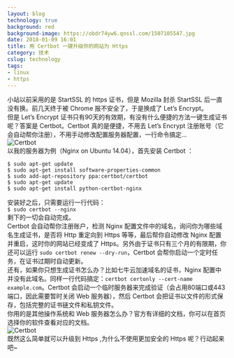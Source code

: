 ```yaml
---
layout: blog
technology: true
background: red
background-image: https://obdr74yw6.qnssl.com/1507105547.jpg
date: 2018-01-09 16:01
title: 用 Certbot 一键升级你的网站为 Https
category: 技术
cslug: technology
tags:
- linux
- https
---
```


小站以前采用的是 StartSSL 的 https 证书，但是 Mozilla 封杀 StartSSL 后一直没有换。前几天终于被 Chrome 报不安全了，于是换成了 Let’s Encrypt。  
但是 Let’s Encrypt 证书只有90天的有效期，有没有什么便捷的方法一键生成证书呢？答案是 Certbot。Certbot 真的是便捷，不用去 Let’s Encrypt 注册账号（它会自动帮你注册），不用手动修改配置服务器配置，一行命令搞定...  
![Certbot](https://obdr74yw6.qnssl.com/image/UblUwKAdq6zA71XiYb0OcUithG7Mvce5kZrk3ngJ.png)  
以我的服务器为例（Nginx on Ubuntu 14.04），首先安装 Certbot ：  
```
$ sudo apt-get update
$ sudo apt-get install software-properties-common
$ sudo add-apt-repository ppa:certbot/certbot
$ sudo apt-get update
$ sudo apt-get install python-certbot-nginx 
```
安装好之后，只需要运行一行代码：  
`$ sudo certbot --nginx`  
剩下的一切会自动完成。  
Certbot 会自动帮你注册账户，检测 Nginx 配置文件中的域名，询问你为哪些域名生成证书，是否将 Http 重定向到 Https 等等，最后帮你自动修改 Nginx 配置并重启，这时你的网站已经变成了 Https。另外由于证书只有三个月的有限期，你还可以运行 `sudo certbot renew --dry-run`，Certbot 会帮你启动一个定时任务，在证书过期时自动更新。  
还有，如果你只想生成证书怎么办？比如七牛云加速域名的证书，Nginx 配置中并没有此域名。同样一行代码搞定：`certbot certonly --cert-name example.com`。Certbot 会启动一个临时服务器来完成验证（会占用80端口或443端口，因此需要暂时关闭 Web 服务器），然后 Certbot 会把证书以文件的形式保存，包括完整的证书链文件和私钥文件。  
你用的是其他操作系统和 Web 服务器怎么办？官方有详细的文档，你可以在首页选择你的软件查看对应的文档。  
![Certbot](https://obdr74yw6.qnssl.com/image/MF6FNVkhPLj09XNu2zSVNO9z71leg805LSRN3m0r.png)  
既然这么简单就可以升级到 Https ,为什么不使用更加安全的 Https 呢？行动起来吧~